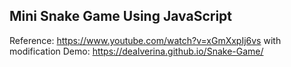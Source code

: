 ## Mini Snake Game Using JavaScript

Reference: https://www.youtube.com/watch?v=xGmXxpIj6vs with modification
Demo: https://dealverina.github.io/Snake-Game/
